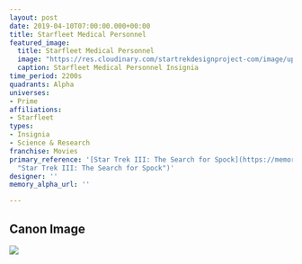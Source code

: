 ```yaml
---
layout: post
date: 2019-04-10T07:00:00.000+00:00
title: Starfleet Medical Personnel
featured_image:
  title: Starfleet Medical Personnel
  image: "https://res.cloudinary.com/startrekdesignproject-com/image/upload/v1554922271/StarfleetMedicalPersonnel.png"
  caption: Starfleet Medical Personnel Insignia
time_period: 2200s
quadrants: Alpha
universes:
- Prime
affiliations:
- Starfleet
types:
- Insignia
- Science & Research
franchise: Movies
primary_reference: '[Star Trek III: The Search for Spock](https://memory-alpha.fandom.com/wiki/Star_Trek_III:_The_Search_for_Spock
  "Star Trek III: The Search for Spock")'
designer: ''
memory_alpha_url: ''

---
```

## Canon Image

![](https://res.cloudinary.com/startrekdesignproject-com/image/upload/v1554922271/StarfleetMedicalPersonnel1.jpg)